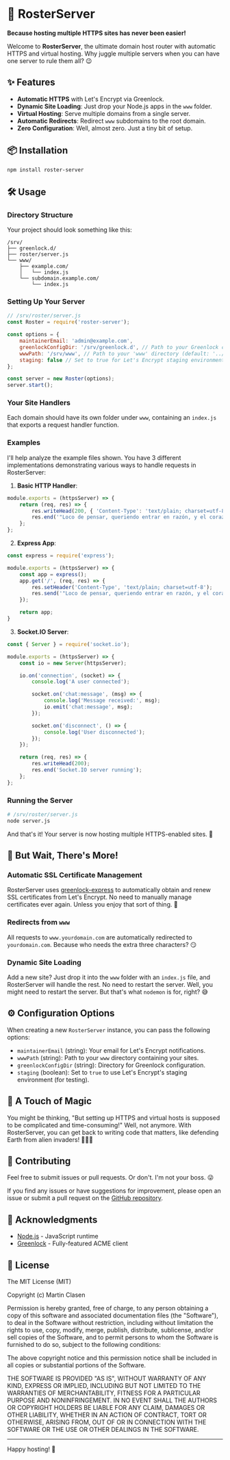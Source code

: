 # 👾 RosterServer

**Because hosting multiple HTTPS sites has never been easier!**

Welcome to **RosterServer**, the ultimate domain host router with automatic HTTPS and virtual hosting. Why juggle multiple servers when you can have one server to rule them all? 😉

## ✨ Features

- **Automatic HTTPS** with Let's Encrypt via Greenlock.
- **Dynamic Site Loading**: Just drop your Node.js apps in the `www` folder.
- **Virtual Hosting**: Serve multiple domains from a single server.
- **Automatic Redirects**: Redirect `www` subdomains to the root domain.
- **Zero Configuration**: Well, almost zero. Just a tiny bit of setup.

## 📦 Installation

```bash
npm install roster-server
```

## 🛠️ Usage

### Directory Structure

Your project should look something like this:

```
/srv/
├── greenlock.d/
├── roster/server.js
└── www/
    ├── example.com/
    │   └── index.js
    └── subdomain.example.com/
        └── index.js
```

### Setting Up Your Server

```javascript
// /srv/roster/server.js
const Roster = require('roster-server');

const options = {
    maintainerEmail: 'admin@example.com',
    greenlockConfigDir: '/srv/greenlock.d', // Path to your Greenlock configuration directory
    wwwPath: '/srv/www', // Path to your 'www' directory (default: '../www')
    staging: false // Set to true for Let's Encrypt staging environment
};

const server = new Roster(options);
server.start();
```

### Your Site Handlers

Each domain should have its own folder under `www`, containing an `index.js` that exports a request handler function.

### Examples

I'll help analyze the example files shown. You have 3 different implementations demonstrating various ways to handle requests in RosterServer:

1. **Basic HTTP Handler**:
```javascript:demo/www/example.com/index.js
module.exports = (httpsServer) => {
    return (req, res) => {
        res.writeHead(200, { 'Content-Type': 'text/plain; charset=utf-8' });
        res.end('"Loco de pensar, queriendo entrar en razón, y el corazón tiene razones que la propia razón nunca entenderá."');
    };
};
```

2. **Express App**:
```javascript:demo/www/express.example.com/index.js
const express = require('express');

module.exports = (httpsServer) => {
    const app = express();
    app.get('/', (req, res) => {
        res.setHeader('Content-Type', 'text/plain; charset=utf-8');
        res.send('"Loco de pensar, queriendo entrar en razón, y el corazón tiene razones que la propia razón nunca entenderá."');
    });

    return app;
}
```

3. **Socket.IO Server**:
```javascript:demo/www/sio.example.com/index.js
const { Server } = require('socket.io');

module.exports = (httpsServer) => {
    const io = new Server(httpsServer);

    io.on('connection', (socket) => {
        console.log('A user connected');

        socket.on('chat:message', (msg) => {
            console.log('Message received:', msg);
            io.emit('chat:message', msg);
        });

        socket.on('disconnect', () => {
            console.log('User disconnected');
        });
    });

    return (req, res) => {
        res.writeHead(200);
        res.end('Socket.IO server running');
    };
};
```

### Running the Server

```bash
# /srv/roster/server.js
node server.js
```

And that's it! Your server is now hosting multiple HTTPS-enabled sites. 🎉

## 🤯 But Wait, There's More!

### Automatic SSL Certificate Management

RosterServer uses [greenlock-express](https://www.npmjs.com/package/greenlock-express) to automatically obtain and renew SSL certificates from Let's Encrypt. No need to manually manage certificates ever again. Unless you enjoy that sort of thing. 🧐

### Redirects from `www`

All requests to `www.yourdomain.com` are automatically redirected to `yourdomain.com`. Because who needs the extra three characters? 😏

### Dynamic Site Loading

Add a new site? Just drop it into the `www` folder with an `index.js` file, and RosterServer will handle the rest. No need to restart the server. Well, you might need to restart the server. But that's what `nodemon` is for, right? 😅

## ⚙️ Configuration Options 

When creating a new `RosterServer` instance, you can pass the following options:

- `maintainerEmail` (string): Your email for Let's Encrypt notifications.
- `wwwPath` (string): Path to your `www` directory containing your sites.
- `greenlockConfigDir` (string): Directory for Greenlock configuration.
- `staging` (boolean): Set to `true` to use Let's Encrypt's staging environment (for testing).

## 🧂 A Touch of Magic

You might be thinking, "But setting up HTTPS and virtual hosts is supposed to be complicated and time-consuming!" Well, not anymore. With RosterServer, you can get back to writing code that matters, like defending Earth from alien invaders! 👾👾👾


## 🤝 Contributing

Feel free to submit issues or pull requests. Or don't. I'm not your boss. 😜

If you find any issues or have suggestions for improvement, please open an issue or submit a pull request on the [GitHub repository](https://github.com/clasen/RosterServer).

## 🙏 Acknowledgments 

- [Node.js](https://nodejs.org/) - JavaScript runtime
- [Greenlock](https://git.coolaj86.com/coolaj86/greenlock.js) - Fully-featured ACME client

## 📄 License

The MIT License (MIT)

Copyright (c) Martin Clasen

Permission is hereby granted, free of charge, to any person obtaining a copy of this software and associated documentation files (the "Software"), to deal in the Software without restriction, including without limitation the rights to use, copy, modify, merge, publish, distribute, sublicense, and/or sell copies of the Software, and to permit persons to whom the Software is furnished to do so, subject to the following conditions:

The above copyright notice and this permission notice shall be included in all copies or substantial portions of the Software.

THE SOFTWARE IS PROVIDED "AS IS", WITHOUT WARRANTY OF ANY KIND, EXPRESS OR IMPLIED, INCLUDING BUT NOT LIMITED TO THE WARRANTIES OF MERCHANTABILITY, FITNESS FOR A PARTICULAR PURPOSE AND NONINFRINGEMENT. IN NO EVENT SHALL THE AUTHORS OR COPYRIGHT HOLDERS BE LIABLE FOR ANY CLAIM, DAMAGES OR OTHER LIABILITY, WHETHER IN AN ACTION OF CONTRACT, TORT OR OTHERWISE, ARISING FROM, OUT OF OR IN CONNECTION WITH THE SOFTWARE OR THE USE OR OTHER DEALINGS IN THE SOFTWARE.

---

Happy hosting! 🎈
